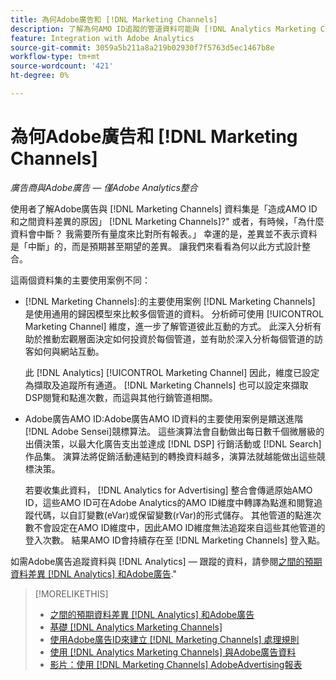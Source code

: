 ```yaml
---
title: 為何Adobe廣告和 [!DNL Marketing Channels]
description: 了解為何AMO ID追蹤的管道資料可能與 [!DNL Analytics Marketing Channels].
feature: Integration with Adobe Analytics
source-git-commit: 3059a5b211a8a219b02930f7f5763d5ec1467b8e
workflow-type: tm+mt
source-wordcount: '421'
ht-degree: 0%

---
```


# 為何Adobe廣告和 [!DNL Marketing Channels]

*廣告商與Adobe廣告 — 僅Adobe Analytics整合*

使用者了解Adobe廣告與 [!DNL Marketing Channels] 資料集是「造成AMO ID和之間資料差異的原因」 [!DNL Marketing Channels]?&quot; 或者，有時候，「為什麼資料會中斷？ 我需要所有量度來比對所有報表。」 幸運的是，差異並不表示資料是「中斷」的，而是預期甚至期望的差異。 讓我們來看看為何以此方式設計整合。

這兩個資料集的主要使用案例不同：

* [!DNL Marketing Channels]:的主要使用案例 [!DNL Marketing Channels] 是使用通用的歸因模型來比較多個管道的資料。 分析師可使用 [!UICONTROL Marketing Channel] 維度，進一步了解管道彼此互動的方式。 此深入分析有助於推動宏觀層面決定如何投資於每個管道，並有助於深入分析每個管道的訪客如何與網站互動。

   此 [!DNL Analytics] [!UICONTROL Marketing Channel] 因此，維度已設定為擷取及追蹤所有通道。 [!DNL Marketing Channels] 也可以設定來擷取DSP閱覽和點進次數，而這與其他行銷管道相關。

* Adobe廣告AMO ID:Adobe廣告AMO ID資料的主要使用案例是饋送進階 [!DNL Adobe Sensei]競標算法。 這些演算法會自動做出每日數千個微層級的出價決策，以最大化廣告支出並達成 [!DNL DSP] 行銷活動或 [!DNL Search] 作品集。 演算法將促銷活動連結到的轉換資料越多，演算法就越能做出這些競標決策。

   若要收集此資料， [!DNL Analytics for Advertising] 整合會傳遞原始AMO ID，這些AMO ID可在Adobe Analytics的AMO ID維度中轉譯為點進和閱覽追蹤代碼，以自訂變數(eVar)或保留變數(rVar)的形式儲存。 其他管道的點進次數不會設定在AMO ID維度中，因此AMO ID維度無法追蹤來自這些其他管道的登入次數。 結果AMO ID會持續存在至 [!DNL Marketing Channels] 登入點。

如需Adobe廣告追蹤資料與 [!DNL Analytics] — 跟蹤的資料，請參閱[之間的預期資料差異 [!DNL Analytics] 和Adobe廣告](../data-variances.md).&quot;

>[!MORELIKETHIS]
>
>* [之間的預期資料差異 [!DNL Analytics] 和Adobe廣告](/help/integrations/analytics/data-variances.md)
>* [基礎 [!DNL Analytics Marketing Channels]](mc-overview.md)
>* [使用Adobe廣告ID來建立 [!DNL Marketing Channels] 處理規則](mc-ids.md)
>* [使用 [!DNL Analytics Marketing Channels] 與Adobe廣告資料](mc-ac-data.md)
>* [影片：使用 [!DNL Marketing Channels] AdobeAdvertising報表](https://experienceleague.adobe.com/docs/advertising-cloud-learn/tutorials/analytics/analytics-reporting-a4adc.html)

